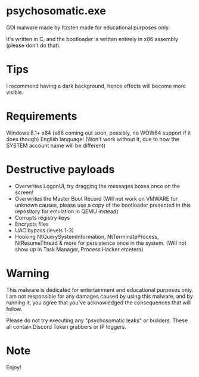 # psychosomatic.exe
GDI malware made by Itzsten made for educational purposes only.

It's written in C, and the bootloader is written entirely in x86 assembly (please don't do that).

# Tips
I recommend having a dark background, hence effects will become more visible.

# Requirements
Windows 8.1+ x64 (x86 coming out soon, possibly, no WOW64 support if it does though)
English language! (Won't work without it, due to how the SYSTEM account name will be different)

# Destructive payloads
- Overwrites LogonUI, try dragging the messages boxes once on the screen!
- Overwrites the Master Boot Record (Will not work on VMWARE for unknown causes, please use a copy of the bootloader presented in this repository for emulation in QEMU instead)
- Corrupts registry keys
- Encrypts files
- UAC bypass (levels 1-3)
- Hooking NtQuerySystemInformation, NtTerminateProcess, NtResumeThread & more for persistence once in the system. (Will not show up in Task Manager, Process Hacker etcetera)

# Warning
This malware is dedicated for entertainment and educational purposes only. I am not responsible for any damages caused by using this malware, and by running it, you agree that you've acknowledged the consequences that will follow.

Please do not try executing any "psychosomatic leaks" or builders. These all contain Discord Token grabbers or IP loggers.

# Note
Enjoy!
